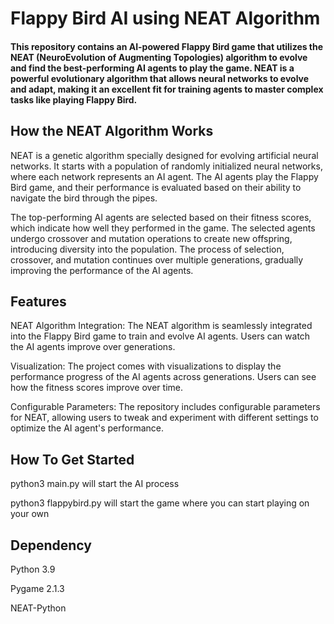 # Flappy Bird AI using NEAT Algorithm

#### This repository contains an AI-powered Flappy Bird game that utilizes the NEAT (NeuroEvolution of Augmenting Topologies) algorithm to evolve and find the best-performing AI agents to play the game. NEAT is a powerful evolutionary algorithm that allows neural networks to evolve and adapt, making it an excellent fit for training agents to master complex tasks like playing Flappy Bird.

## How the NEAT Algorithm Works

NEAT is a genetic algorithm specially designed for evolving artificial neural networks. It starts with a population of randomly initialized neural networks, where each network represents an AI agent. The AI agents play the Flappy Bird game, and their performance is evaluated based on their ability to navigate the bird through the pipes.

The top-performing AI agents are selected based on their fitness scores, which indicate how well they performed in the game. The selected agents undergo crossover and mutation operations to create new offspring, introducing diversity into the population. The process of selection, crossover, and mutation continues over multiple generations, gradually improving the performance of the AI agents.

## Features

NEAT Algorithm Integration: The NEAT algorithm is seamlessly integrated into the Flappy Bird game to train and evolve AI agents. Users can watch the AI agents improve over generations.

Visualization: The project comes with visualizations to display the performance progress of the AI agents across generations. Users can see how the fitness scores improve over time.

Configurable Parameters: The repository includes configurable parameters for NEAT, allowing users to tweak and experiment with different settings to optimize the AI agent's performance.

## How To Get Started
python3 main.py will start the AI process

python3 flappybird.py will start the game where you can start playing on your own

## Dependency

Python 3.9

Pygame 2.1.3

NEAT-Python
